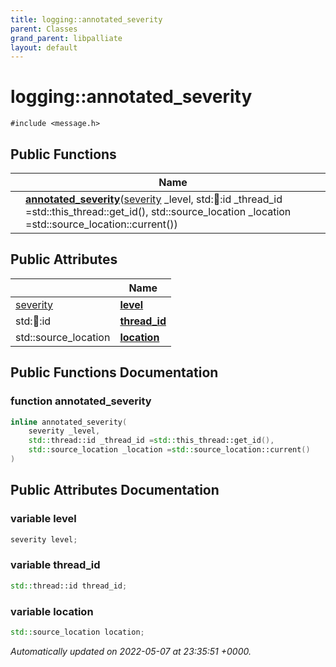 ```yaml
---
title: logging::annotated_severity
parent: Classes
grand_parent: libpalliate
layout: default
---
```


# logging::annotated_severity






`#include <message.h>`

## Public Functions

|                | Name           |
| -------------- | -------------- |
| | **[annotated_severity](/libpalliate/generated/Classes/structlogging_1_1annotated__severity#function-annotated-severity)**([severity](/libpalliate/generated/Namespaces/namespacelogging#enum-severity) _level, std::thread::id _thread_id =std::this_thread::get_id(), std::source_location _location =std::source_location::current()) |

## Public Attributes

|                | Name           |
| -------------- | -------------- |
| [severity](/libpalliate/generated/Namespaces/namespacelogging#enum-severity) | **[level](/libpalliate/generated/Classes/structlogging_1_1annotated__severity#variable-level)**  |
| std::thread::id | **[thread_id](/libpalliate/generated/Classes/structlogging_1_1annotated__severity#variable-thread-id)**  |
| std::source_location | **[location](/libpalliate/generated/Classes/structlogging_1_1annotated__severity#variable-location)**  |

## Public Functions Documentation

### function annotated_severity

```cpp
inline annotated_severity(
    severity _level,
    std::thread::id _thread_id =std::this_thread::get_id(),
    std::source_location _location =std::source_location::current()
)
```


## Public Attributes Documentation

### variable level

```cpp
severity level;
```


### variable thread_id

```cpp
std::thread::id thread_id;
```


### variable location

```cpp
std::source_location location;
```



_Automatically updated on 2022-05-07 at 23:35:51 +0000._